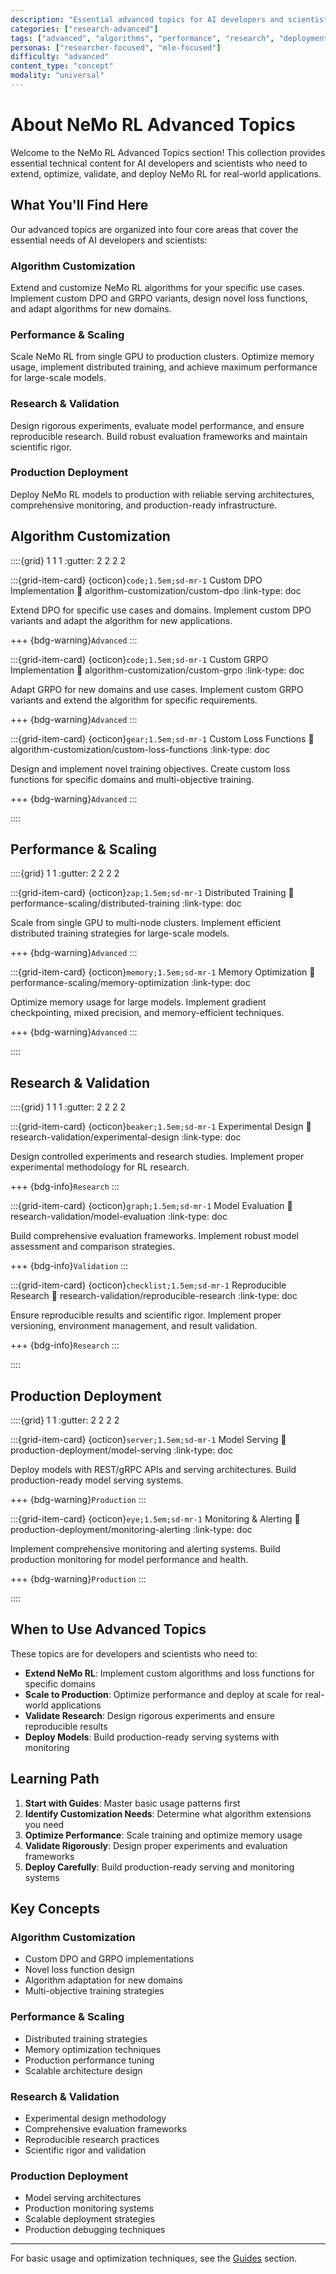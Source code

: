 ```yaml
---
description: "Essential advanced topics for AI developers and scientists: algorithm customization, performance scaling, research validation, and production deployment"
categories: ["research-advanced"]
tags: ["advanced", "algorithms", "performance", "research", "deployment", "reinforcement-learning"]
personas: ["researcher-focused", "mle-focused"]
difficulty: "advanced"
content_type: "concept"
modality: "universal"
---
```


# About NeMo RL Advanced Topics

Welcome to the NeMo RL Advanced Topics section! This collection provides essential technical content for AI developers and scientists who need to extend, optimize, validate, and deploy NeMo RL for real-world applications.

## What You'll Find Here

Our advanced topics are organized into four core areas that cover the essential needs of AI developers and scientists:

### **Algorithm Customization**
Extend and customize NeMo RL algorithms for your specific use cases. Implement custom DPO and GRPO variants, design novel loss functions, and adapt algorithms for new domains.

### **Performance & Scaling**
Scale NeMo RL from single GPU to production clusters. Optimize memory usage, implement distributed training, and achieve maximum performance for large-scale models.

### **Research & Validation**
Design rigorous experiments, evaluate model performance, and ensure reproducible research. Build robust evaluation frameworks and maintain scientific rigor.

### **Production Deployment**
Deploy NeMo RL models to production with reliable serving architectures, comprehensive monitoring, and production-ready infrastructure.

## Algorithm Customization

::::{grid} 1 1 1
:gutter: 2 2 2 2

:::{grid-item-card} {octicon}`code;1.5em;sd-mr-1` Custom DPO Implementation
:link: algorithm-customization/custom-dpo
:link-type: doc

Extend DPO for specific use cases and domains. Implement custom DPO variants and adapt the algorithm for new applications.

+++
{bdg-warning}`Advanced`
:::

:::{grid-item-card} {octicon}`code;1.5em;sd-mr-1` Custom GRPO Implementation
:link: algorithm-customization/custom-grpo
:link-type: doc

Adapt GRPO for new domains and use cases. Implement custom GRPO variants and extend the algorithm for specific requirements.

+++
{bdg-warning}`Advanced`
:::

:::{grid-item-card} {octicon}`gear;1.5em;sd-mr-1` Custom Loss Functions
:link: algorithm-customization/custom-loss-functions
:link-type: doc

Design and implement novel training objectives. Create custom loss functions for specific domains and multi-objective training.

+++
{bdg-warning}`Advanced`
:::

::::

## Performance & Scaling

::::{grid} 1 1
:gutter: 2 2 2 2

:::{grid-item-card} {octicon}`zap;1.5em;sd-mr-1` Distributed Training
:link: performance-scaling/distributed-training
:link-type: doc

Scale from single GPU to multi-node clusters. Implement efficient distributed training strategies for large-scale models.

+++
{bdg-warning}`Advanced`
:::

:::{grid-item-card} {octicon}`memory;1.5em;sd-mr-1` Memory Optimization
:link: performance-scaling/memory-optimization
:link-type: doc

Optimize memory usage for large models. Implement gradient checkpointing, mixed precision, and memory-efficient techniques.

+++
{bdg-warning}`Advanced`
:::

::::

## Research & Validation

::::{grid} 1 1 1
:gutter: 2 2 2 2

:::{grid-item-card} {octicon}`beaker;1.5em;sd-mr-1` Experimental Design
:link: research-validation/experimental-design
:link-type: doc

Design controlled experiments and research studies. Implement proper experimental methodology for RL research.

+++
{bdg-info}`Research`
:::

:::{grid-item-card} {octicon}`graph;1.5em;sd-mr-1` Model Evaluation
:link: research-validation/model-evaluation
:link-type: doc

Build comprehensive evaluation frameworks. Implement robust model assessment and comparison strategies.

+++
{bdg-info}`Validation`
:::

:::{grid-item-card} {octicon}`checklist;1.5em;sd-mr-1` Reproducible Research
:link: research-validation/reproducible-research
:link-type: doc

Ensure reproducible results and scientific rigor. Implement proper versioning, environment management, and result validation.

+++
{bdg-info}`Research`
:::

::::

## Production Deployment

::::{grid} 1 1
:gutter: 2 2 2 2

:::{grid-item-card} {octicon}`server;1.5em;sd-mr-1` Model Serving
:link: production-deployment/model-serving
:link-type: doc

Deploy models with REST/gRPC APIs and serving architectures. Build production-ready model serving systems.

+++
{bdg-warning}`Production`
:::

:::{grid-item-card} {octicon}`eye;1.5em;sd-mr-1` Monitoring & Alerting
:link: production-deployment/monitoring-alerting
:link-type: doc

Implement comprehensive monitoring and alerting systems. Build production monitoring for model performance and health.

+++
{bdg-warning}`Production`
:::

::::

## When to Use Advanced Topics

These topics are for developers and scientists who need to:

- **Extend NeMo RL**: Implement custom algorithms and loss functions for specific domains
- **Scale to Production**: Optimize performance and deploy at scale for real-world applications
- **Validate Research**: Design rigorous experiments and ensure reproducible results
- **Deploy Models**: Build production-ready serving systems with monitoring

## Learning Path

1. **Start with Guides**: Master basic usage patterns first
2. **Identify Customization Needs**: Determine what algorithm extensions you need
3. **Optimize Performance**: Scale training and optimize memory usage
4. **Validate Rigorously**: Design proper experiments and evaluation frameworks
5. **Deploy Carefully**: Build production-ready serving and monitoring systems

## Key Concepts

### Algorithm Customization
- Custom DPO and GRPO implementations
- Novel loss function design
- Algorithm adaptation for new domains
- Multi-objective training strategies

### Performance & Scaling
- Distributed training strategies
- Memory optimization techniques
- Production performance tuning
- Scalable architecture design

### Research & Validation
- Experimental design methodology
- Comprehensive evaluation frameworks
- Reproducible research practices
- Scientific rigor and validation

### Production Deployment
- Model serving architectures
- Production monitoring systems
- Scalable deployment strategies
- Production debugging techniques

---

For basic usage and optimization techniques, see the [Guides](../guides/index) section.
